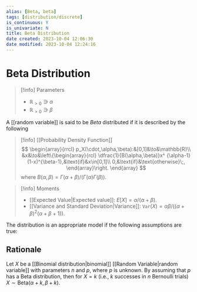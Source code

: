 ```yaml
---
alias: [Beta, beta]
tags: [distribution/discrete]
is_continuous: Y
is_univariate: N
title: Beta Distribution
date created: 2023-10-04 12:06:30
date modified: 2023-10-04 12:24:16
---
```


# Beta Distribution

> [!info] Parameters
> - $\mathbb{R}_{>0}\ni\alpha$
> - $\mathbb{R}_{>0}\ni\beta$

A [[random variable]] is said to be _Beta_ distributed if it is described by the following

> [!info] [[Probability Density Function]]
> $$
> \begin{array}{rrcl}
> p_X(\cdot,\alpha,\beta):&[0,1]&\to&\mathbb{R}\\
> &x&\to&\left\{\begin{array}{rcl}
> 			\dfrac{1}{B(\alpha,\beta)}x^ {\alpha-1}(1-x)^{\beta-1},&\text{if}&x\in[0,1]\\
> 			0,&\text{if}&\text{otherwise}\;,
> 		\end{array}\right.
> \end{array}
> $$
> where $B(\alpha,\beta)=\Gamma(\alpha+\beta)/(\Gamma(\alpha)\Gamma(\beta))$.

> [!info] Moments
> - [[Expected Value|Expected value]]: $E[X]=\alpha/(\alpha+\beta)$.
> - [[Variance and Standard Deviation|Variance]]: $\texttt{Var}(X)=\alpha\beta/((\alpha+\beta)^2(\alpha+\beta+1))$.

The distribution is an appropriate model if the following assumptions are true:

## Rationale

Let $X$ be a [[Binomial distribution|binomial]] [[Random Variable|random variable]] with parameters $n$ and $p$, where $p$ is unknown. By assuming that $p$ has a Beta distribution, then for $X=k$ (i.e., $k$ successes in $n$ Bernoulli trials) $X\sim\text{Beta}(\alpha+k,\beta+k)$.